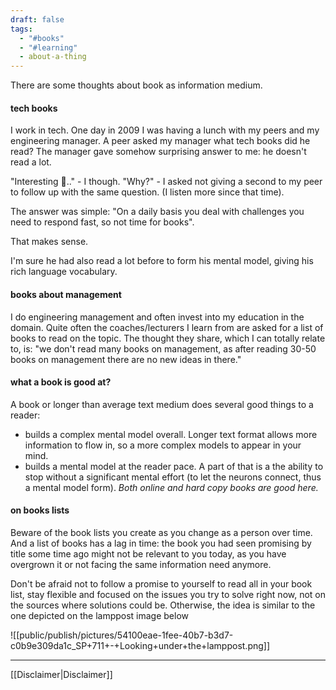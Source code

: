 ```yaml
---
draft: false
tags:
  - "#books"
  - "#learning"
  - about-a-thing
---
```


There are some thoughts about book as information medium.

#### tech books
I work in tech. One day in 2009 I was having a lunch with my peers and my engineering manager. A peer asked my manager what tech books did he read? The manager gave somehow surprising answer to me: he doesn't read a lot.

"Interesting 🤨.." - I though. "Why?" - I asked not giving a second to my peer to follow up with the same question. (I listen more since that time).

The answer was simple: "On a daily basis you deal with challenges you need to respond fast, so not time for books". 

That makes sense.

I'm sure he had also read a lot before to form his mental model, giving his rich language vocabulary.

#### books about management
I do engineering management and often invest into my education in the domain. 
Quite often the coaches/lecturers I learn from are asked for a list of books to read on the topic. The thought they share, which I can totally relate to, is: "we don't read many books on management, as after reading 30-50 books on management there are no new ideas in there."

#### what a book is good at?
A book or longer than average text medium does several good things to a reader: 
- builds a complex mental model overall. Longer text format allows more information to flow in, so a more complex models to appear in your mind.
- builds a mental model at the reader pace. A part of that is a the ability to stop without a significant mental effort (to let the neurons connect, thus a mental model form). *Both online and hard copy books are good here.*

#### on books lists
Beware of the book lists you create as you change as a person over time. And a list of books has a lag in time: the book you had seen promising by title some time ago might not be relevant to you today, as you have overgrown it or not facing the same information need anymore. 

Don't be afraid not to follow a promise to yourself to read all in your book list, stay flexible and focused on the issues you try to solve right now, not on the sources where solutions could be. Otherwise, the idea is similar to the one depicted on the lamppost image below

![[public/publish/pictures/54100eae-1fee-40b7-b3d7-c0b9e309da1c_SP+711+-+Looking+under+the+lamppost.png]]

----
[[Disclaimer|Disclaimer]]